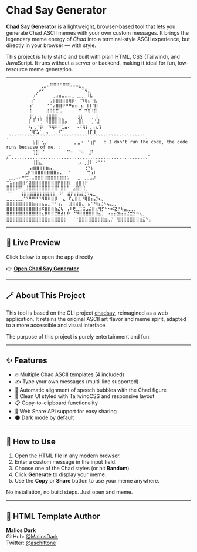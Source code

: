 # Chad Say Generator

**Chad Say Generator** is a lightweight, browser-based tool that lets you generate Chad ASCII memes with your own custom messages. It brings the legendary meme energy of *Chad* into a terminal-style ASCII experience, but directly in your browser — with style.

This project is fully static and built with plain HTML, CSS (Tailwind), and JavaScript. It runs without a server or backend, making it ideal for fun, low-resource meme generation.

---
```
             ⢀⣤⠶⠛⠛⠛⠉⠛⠛⠷⠶⠶⣦⣀        
           ⢀⠞⠋              ⠉⠻⣄      
          ⡰⠁     ⢀⣴⣶⣤⣤⣤⣀ ⣀⣀⡀⠸⣧     
         ⢰⠁     ⣠⣿⣿⣿⣿⣿⢿⡿⠂⠈⠹⢿⣦⠘⣧    
         ⡎     ⠈⣉⣴⣿⣿⠟⠛⠛⠶⠶ ⣦ ⣿⡇⢹⡇   
         ⡇     ⣾⣿⣿⣋⢠⠄     ⠉ ⠙⢿⠸⣿   
         ⡗⣠⢀⣄ ⣼⣿⣿⣿⣄⡀     ⣰⡆   ⡀⢸   
        ⢸ ⠃⠈⢉ ⠻⣿⣿⣿⣿⣿⡶   ⢀⣿⣇  ⢀⠈⣼   
        ⠸⡄⢀⠙⡿  ⠻⢿⠿⠏⣁⣤⠄  ⠠⠍⢿⡇⢀⢠⣆⢹   
         ⠹⡏⣡⠁ ⢤    ⠏⠁        ⢸⡏⢸   .````````````````````````````````````````````````````.
          ⣧⣿ ⢂⡀          ⡀⣀⠲ ⠘⢰⡟   : I don't run the code, the code runs because of me. :
          ⢹⣿ ⠈        ⠈⠑⠂ ⠈⠦ ⢀⡿   /`....................................................`
          ⢸⣿⣦⡀            ⢠⠆⢀⣸⠇ -'''
         ⣴⣿⣿⣿⣿⣷⣤⡀           ⢘⠙⣧    
       ⣠⡟⢹⣿⣿⣿⣿⣿⣿⣿⣶⣄  ⠁      ⢉⣰⠇    
 ⣀⣀⠤⠖⠛⢋⣡⣤⣿⣿⣿⣿⣿⣿⣿⣿⣿⣿⣥   ⣀ ⢀⣀⣠⡼      
⣉⣥⣶⣶⣿⡿⢋⣽⣿⣿⣿⣿⣿⣿⣿⣿⡟⣿⣿⡿  ⣾⣿⢸⠟         
⣿⣿⣿⠟⠋⢀⣼⣿⣿⣿⣿⣿⣿⣿⣿⣿⠁⣿⣿⠁ ⣴⣿⡟⢸⡀         
⠈⠉   ⢸⣿⣿⣿⣿⣿⣿⣿⣿⣿⣿ ⠹⠃ ⣾⡟⣼⣷⣬⣙⠳⢤⣀      
⣀⣀⣀⣀⣀⡈⠙⠛⠛⠛⠙⠻⠿⠿⣿⡿  ⣄ ⠏⣄⣿⣇⠘⢿⣿⣶⣌⠳⣄    
⣿⣿⣿⣿⣿⣿⣿⣿⣷⣶⣶⣦⣤⣀⠙⠃⢰⡄  ⣸⣿⣾⣿⣄ ⣦⠉⠻⣷⣌⠳⢦⣄⣀
⣿⣿⣿⣿⣿⣿⣿⣿⣿⣿⣾⠯⣿⣿⣿⣷⣌⢧ ⢠⠿⢟⣀⣉⣭⣠⣬⣿⣆⢻⡋⠓⠲⠮⣝⡛⢷⣤⣀⣀⡀
⣿⣿⣿⣿⣿⣿⣿⣿⣿⣿⣿⣦⡿⠿⣯⣍⣛⣾⡧⠟ ⠈⠙⣿⣿⣿⣿⣿⣿⣦⡀ ⠰⣶⣶⣽⣶⣶⣬⣭⣙⠻⢦⡀
⣿⣿⣿⣿⣿⣿⣿⣿⣿⣿⣿⣿⣿⣶⣿⣿⣿⣿⣷  ⠈⠐⣿⣿⣿⣿⣿⣿⣿⣿⣶⣄⡙⠈⢿⣿⣿⣿⣿⣿⣿⣶⣍⠳⣄

```
---

## 🚀 Live Preview

Click below to open the app directly

👉 [**Open Chad Say Generator**](https://maliosdark.github.io/chad-say-generator)

---

## 🪄 About This Project

This tool is based on the CLI project [chadsay](https://github.com/agvxov/chadsay), reimagined as a web application. It retains the original ASCII art flavor and meme spirit, adapted to a more accessible and visual interface.

The purpose of this project is purely entertainment and fun.

---

## ✨ Features

- 🔥 Multiple Chad ASCII templates (4 included)
- ✍️ Type your own messages (multi-line supported)
- 📐 Automatic alignment of speech bubbles with the Chad figure
- 🎨 Clean UI styled with TailwindCSS and responsive layout
- 📋 Copy-to-clipboard functionality
- 🔗 Web Share API support for easy sharing
- 🌑 Dark mode by default

---

## 🧰 How to Use

1. Open the HTML file in any modern browser.
2. Enter a custom message in the input field.
3. Choose one of the Chad styles (or hit **Random**).
4. Click **Generate** to display your meme.
5. Use the **Copy** or **Share** button to use your meme anywhere.

No installation, no build steps. Just open and meme.

---


## 👤 HTML Template Author

**Malios Dark**  
GitHub: [@MaliosDark](https://github.com/MaliosDark)  
Twitter: [@aschittone](https://x.com/aschittone)
